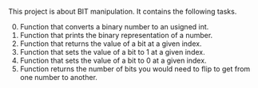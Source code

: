 This project is about BIT manipulation. It contains the following tasks.

0. Function that converts a binary number to an usigned int.
1. Function that prints the binary representation of a number.
2. Function that returns the value of a bit at a given index.
3. Function that sets the value of a bit to 1 at a given index.
4. Function that sets the value of a bit to 0 at a given index.
5. Function returns the number of bits you would need to flip to get from one number to another.
